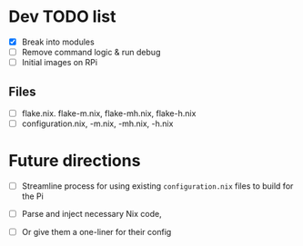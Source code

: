 
# Dev TODO list
- [x] Break into modules
- [ ] Remove command logic & run debug
- [ ] Initial images on RPi

## Files
- [ ] flake.nix. flake-m.nix, flake-mh.nix, flake-h.nix
- [ ] configuration.nix, -m.nix, -mh.nix, -h.nix

# Future directions
- [ ] Streamline process for using existing `configuration.nix` files to build for the Pi
- [ ] Parse and inject necessary Nix code, 
- [ ] Or give them a one-liner for their config



